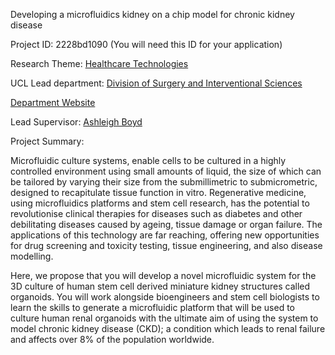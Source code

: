 Developing a microfluidics kidney on a chip model for chronic kidney disease

Project ID: 2228bd1090
(You will need this ID for your application)

Research Theme: [Healthcare Technologies](../themes/healthcare-technologies.md)

UCL Lead department: [Division of Surgery and Interventional Sciences](../departments/division-of-surgery-and-interventional-sciences.md)

[Department Website](https://www.ucl.ac.uk/surgery)

Lead Supervisor: [Ashleigh Boyd](https://iris.ucl.ac.uk/iris/browse/profile?upi=ABOYD39)

Project Summary:

Microfluidic culture systems, enable cells to be cultured in a highly controlled environment using small amounts of liquid, the size of which can be tailored by varying their size from the submillimetric to submicrometric, designed to recapitulate tissue function in vitro. Regenerative medicine, using microfluidics platforms and stem cell research, has the potential to revolutionise clinical therapies for diseases such as diabetes and other debilitating diseases caused by ageing, tissue damage or organ failure. 
 The applications of this technology are far reaching, offering new opportunities for drug screening and toxicity testing, tissue engineering, and also disease modelling. 
 
 Here, we propose that you will develop a novel microfluidic system for the 3D culture of human stem cell derived miniature kidney structures called organoids. You will work alongside bioengineers and stem cell biologists to learn the skills to generate a microfluidic platform that will be used to culture human renal organoids with the ultimate aim of using the system to model chronic kidney disease (CKD); a condition which leads to renal failure and affects over 8% of the population worldwide.
